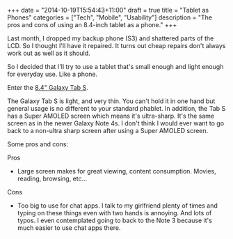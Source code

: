+++
date = "2014-10-19T15:54:43+11:00"
draft = true
title = "Tablet as Phones"
categories = ["Tech", "Mobile", "Usability"]
description = "The pros and cons of using an 8.4-inch tablet as a phone."
+++

Last month, I dropped my backup phone (S3) and shattered parts of the
LCD. So I thought I'll have it repaired. It turns out cheap repairs
don't always work out as well as it should. 

So I decided that I'll try to use a tablet that's small enough and light
enough for everyday use. Like a phone.

Enter the [8.4" Galaxy Tab S](http://www.samsung.com/us/mobile/galaxy-tab/SM-T700NZWAXAR).

The Galaxy Tab S is light, and very thin. You can't hold it in one
hand but general usage is no different to your standard phablet. In
addition, the Tab S has a Super AMOLED screen which means it's
ultra-sharp. It's the same screen as in the newer Galaxy Note 4s. I
don't think I would ever want to go back to a non-ultra sharp screen
after using a Super AMOLED screen.

Some pros and cons:

Pros

* Large screen makes for great viewing, content consumption. Movies,
reading, browsing, etc...

Cons

* Too big to use for chat apps. I talk to my girlfriend plenty of
  times and typing on these things even with two hands is annoying.
  And lots of typos. I even contemplated going to back to the Note 3
  because it's much easier to use chat apps there.



